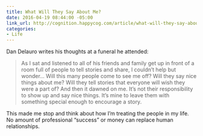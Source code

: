```yaml
---
title: What Will They Say About Me?
date: 2016-04-19 08:44:00 -05:00
link_url: http://cognition.happycog.com/article/what-will-they-say-about-me
categories:
- Life
---
```


Dan Delauro writes his thoughts at a funeral he attended:

> As I sat and listened to all of his friends and family get up in front of a room full of people to tell stories and share, I couldn’t help but wonder… Will this many people come to see me off? Will they say nice things about me? Will they tell stories that everyone will wish they were a part of? And then it dawned on me. It’s not their responsibility to show up and say nice things. It’s mine to leave them with something special enough to encourage a story.

This made me stop and think about how I’m treating the people in my life. No amount of professional “success” or money can replace human relationships.
